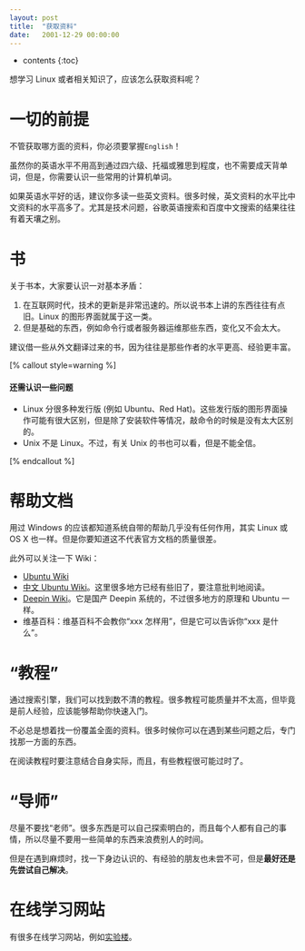 ```yaml
---
layout: post
title:  "获取资料"
date:   2001-12-29 00:00:00
---
```

* contents
{:toc}

想学习 Linux 或者相关知识了，应该怎么获取资料呢？

# 一切的前提

不管获取哪方面的资料，你必须要掌握`English`！

虽然你的英语水平不用高到通过四六级、托福或雅思到程度，也不需要成天背单词，但是，你需要认识一些常用的计算机单词。

如果英语水平好的话，建议你多读一些英文资料。很多时候，英文资料的水平比中文资料的水平高多了。尤其是技术问题，谷歌英语搜索和百度中文搜索的结果往往有着天壤之别。

# 书

关于书本，大家要认识一对基本矛盾：

1. 在互联网时代，技术的更新是非常迅速的。所以说书本上讲的东西往往有点旧。Linux 的图形界面就属于这一类。
2. 但是基础的东西，例如命令行或者服务器运维那些东西，变化又不会太大。

建议借一些从外文翻译过来的书，因为往往是那些作者的水平更高、经验更丰富。

[% callout style=warning %]

#### 还需认识一些问题

* Linux 分很多种发行版 (例如 Ubuntu、Red Hat)。这些发行版的图形界面操作可能有很大区别，但是除了安装软件等情况，敲命令的时候是没有太大区别的。
* Unix 不是 Linux。不过，有关 Unix 的书也可以看，但是不能全信。

[% endcallout %]

# 帮助文档

用过 Windows 的应该都知道系统自带的帮助几乎没有任何作用，其实 Linux 或 OS X 也一样。但是你要知道这不代表官方文档的质量很差。

此外可以关注一下 Wiki：

* [Ubuntu Wiki](https://wiki.ubuntu.com)
* [中文 Ubuntu Wiki](http://wiki.ubuntu.org.cn)。这里很多地方已经有些旧了，要注意批判地阅读。
* [Deepin Wiki](http://wiki.deepin.org)。它是国产 Deepin 系统的，不过很多地方的原理和 Ubuntu 一样。
* 维基百科：维基百科不会教你“xxx 怎样用”，但是它可以告诉你“xxx 是什么”。

# “教程”

通过搜索引擎，我们可以找到数不清的教程。很多教程可能质量并不太高，但毕竟是前人经验，应该能够帮助你快速入门。

不必总是想着找一份覆盖全面的资料。很多时候你可以在遇到某些问题之后，专门找那一方面的东西。

在阅读教程时要注意结合自身实际，而且，有些教程很可能过时了。

# “导师”

尽量不要找“老师”。很多东西是可以自己探索明白的，而且每个人都有自己的事情，所以尽量不要用一些简单的东西来浪费别人的时间。

但是在遇到麻烦时，找一下身边认识的、有经验的朋友也未尝不可，但是**最好还是先尝试自己解决**。

# 在线学习网站

有很多在线学习网站，例如[实验楼](http://www.shiyanlou.com)。
